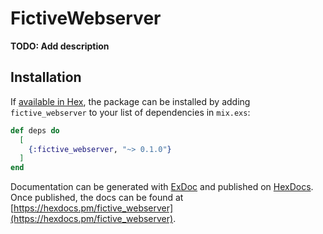# FictiveWebserver

**TODO: Add description**

## Installation

If [available in Hex](https://hex.pm/docs/publish), the package can be installed
by adding `fictive_webserver` to your list of dependencies in `mix.exs`:

```elixir
def deps do
  [
    {:fictive_webserver, "~> 0.1.0"}
  ]
end
```

Documentation can be generated with [ExDoc](https://github.com/elixir-lang/ex_doc)
and published on [HexDocs](https://hexdocs.pm). Once published, the docs can
be found at [https://hexdocs.pm/fictive_webserver](https://hexdocs.pm/fictive_webserver).

